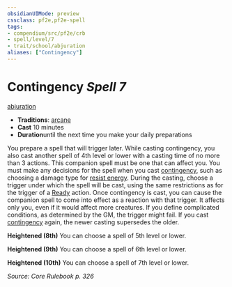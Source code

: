 ```yaml
---
obsidianUIMode: preview
cssclass: pf2e,pf2e-spell
tags:
- compendium/src/pf2e/crb
- spell/level/7
- trait/school/abjuration
aliases: ["Contingency"]
---
```

# Contingency *Spell 7*   
[abjuration](abjuration.md)  

- **Traditions**: [arcane](arcane.md)
- **Cast** 10 minutes 
- **Duration**until the next time you make your daily preparations

You prepare a spell that will trigger later. While casting contingency, you also cast another spell of 4th level or lower with a casting time of no more than 3 actions. This companion spell must be one that can affect you. You must make any decisions for the spell when you cast [contingency](../../../..//TTRPGShare-Pathfinder-2E-Vault/compendium/spells/contingency.md), such as choosing a damage type for [resist energy](resist-energy.md). During the casting, choose a trigger under which the spell will be cast, using the same restrictions as for the trigger of a [Ready](ready.md) action. Once contingency is cast, you can cause the companion spell to come into effect as a reaction with that trigger. It affects only you, even if it would affect more creatures. If you define complicated conditions, as determined by the GM, the trigger might fail. If you cast [contingency](../../../..//TTRPGShare-Pathfinder-2E-Vault/compendium/spells/contingency.md) again, the newer casting supersedes the older.

**Heightened (8th)** You can choose a spell of 5th level or lower.

**Heightened (9th)** You can choose a spell of 6th level or lower.

**Heightened (10th)** You can choose a spell of 7th level or lower.

*Source: Core Rulebook p. 326*